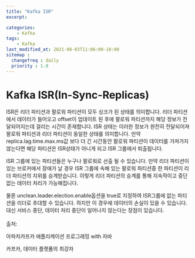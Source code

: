 ```yaml
---
title: "Kafka ISR"
excerpt: 

categories:
    - Kafka
tags:
    - Kafka
last_modified_at: 2021-08-03T11:06:00-10:00
sitemap :
  changefreq : daily
  priority : 1.0
--- 
```

# Kafka ISR(In-Sync-Replicas)

ISR은 리더 파티션과 팔로워 파티션이 모두 싱크가 된 상태를 의미합니다. 리더 파티션에서 데이터가 들어오고 offset이 업데이트 된 후에 팔로워 파티션까지 해당 정보가 전달되어지는데 걸리는 시간이 존재합니다. ISR 상태는 이러한 정보가 완전히 전달되어져 팔로워 파티션과 리더 파티션이 동일한 상태를 의미합니다. 만약 replica.lag.time.max.ms값 보다 더 긴 시간동안 팔로워 파티션이 데이터를 가져가지 않는다면 해당 파티션은 ISR상태가 아니게 되고 ISR 그룹에서 퇴출됩니다.

ISR 그룹에 있는 파티션들은 누구나 팔로워로 선출 될 수 있습니다. 만약 리더 파티션이 있는 브로커에서 장애가 날 경우 ISR 그룹에 속해 있는 팔로워 파티션중 한 파티션이 리더 파티션의 지위를 승계받습니다. 이렇게 리더 파티션의 승계를 통해 지속적이고 중단 없는 데이터 처리가 가능해집니다.

물론 unclean.leader.election.enable옵션을 true로 지정하여 ISR그룹에 없는 파티션을 리더로 추대할 수 있습니다. 하지만 이 경우에 데이터의 손실이 있을 수 있습니다. 대신 서비스 중단, 데이터 처리 중단이 일어나지 않는다는 장점이 있습니다.
<br>
<br>
출처: 

아파치카프카 애플리케이션 프로그래밍 with 자바

카프카, 데이터 플랫폼의 최강자